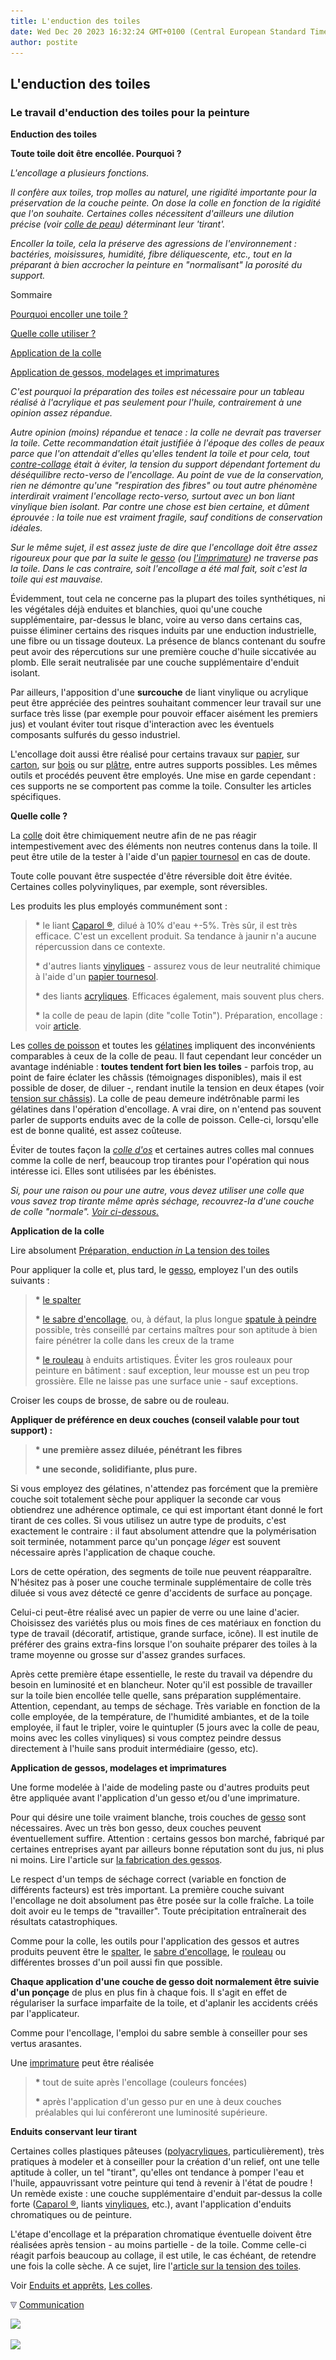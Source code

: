 ```yaml
---
title: L'enduction des toiles
date: Wed Dec 20 2023 16:32:24 GMT+0100 (Central European Standard Time)
author: postite
---
```


## L'enduction des toiles
### Le travail d'enduction des toiles pour la peinture
 **Enduction des toiles**

**Toute toile doit être encollée. Pourquoi ?**

_L'encollage a plusieurs fonctions._

_Il confère aux toiles, trop molles au naturel, une rigidité importante pour la préservation de la couche peinte. On dose la colle en fonction de la rigidité que l'on souhaite. Certaines colles nécessitent d'ailleurs une dilution précise (voir [colle de peau](colledepeau.html)) déterminant leur 'tirant'._

_Encoller la toile, cela la préserve des agressions de l'environnement : bactéries, moisissures, humidité, fibre déliquescente, etc., tout en la préparant à bien accrocher la peinture en "normalisant" la porosité du support._

Sommaire

[Pourquoi encoller une toile ?](enductiondestoiles.html#pourquoi)

[Quelle colle utiliser ?](enductiondestoiles.html#quellecolle)

[Application de la colle](enductiondestoiles.html#applicationdelacolle)

[Application de gessos, modelages et imprimatures](enductiondestoiles.html#applicationdegessomodelagesetimprimature)

_C'est pourquoi la préparation des toiles est nécessaire pour un tableau réalisé à l'acrylique et pas seulement pour l'huile, contrairement à une opinion assez répandue._

_Autre opinion (moins) répandue et tenace : la colle ne devrait pas traverser la toile. Cette recommandation était justifiée à l'époque des colles de peaux parce que l'on attendait d'elles qu'elles tendent la toile et pour cela, tout [contre-collage](contrecollage.html) était à éviter, la tension du support dépendant fortement du déséquilibre recto-verso de l'encollage. Au point de vue de la conservation, rien ne démontre qu'une "respiration des fibres" ou tout autre phénomène interdirait vraiment l'encollage recto-verso, surtout avec un bon liant vinylique bien isolant. Par contre une chose est bien certaine, et dûment éprouvée : la toile nue est vraiment fragile, sauf conditions de conservation idéales._

_Sur le même sujet, il est assez juste de dire que l'encollage doit être assez rigoureux pour que par la suite le [gesso](fabriquerungesso.html) (ou [l'imprimature](imprimatures.html)) ne traverse pas la toile. Dans le cas contraire, soit l'encollage a été mal fait, soit c'est la toile qui est mauvaise._

Évidemment, tout cela ne concerne pas la plupart des toiles synthétiques, ni les végétales déjà enduites et blanchies, quoi qu'une couche supplémentaire, par-dessus le blanc, voire au verso dans certains cas, puisse éliminer certains des risques induits par une enduction industrielle, une fibre ou un tissage douteux. La présence de blancs contenant du soufre peut avoir des répercutions sur une première couche d'huile siccativée au plomb. Elle serait neutralisée par une couche supplémentaire d'enduit isolant.  

Par ailleurs, l'apposition d'une **surcouche** de liant vinylique ou acrylique peut être appréciée des peintres souhaitant commencer leur travail sur une surface très lisse (par exemple pour pouvoir effacer aisément les premiers jus) et voulant éviter tout risque d'interaction avec les éventuels composants sulfurés du gesso industriel.

L'encollage doit aussi être réalisé pour certains travaux sur [papier](papier.html), sur [carton](cartons.html), sur [bois](bois.html) ou sur [plâtre](platresupport.html), entre autres supports possibles. Les mêmes outils et procédés peuvent être employés. Une mise en garde cependant : ces supports ne se comportent pas comme la toile. Consulter les articles spécifiques.

**Quelle colle ?**

La [colle](colle.html) doit être chimiquement neutre afin de ne pas réagir intempestivement avec des éléments non neutres contenus dans la toile. Il peut être utile de la tester à l'aide d'un [papier tournesol](papiertournesol.html) en cas de doute.

Toute colle pouvant être suspectée d'être réversible doit être évitée. Certaines colles polyvinyliques, par exemple, sont réversibles.

Les produits les plus employés communément sont :

> **\*** le liant [Caparol ®](caparol.html), dilué à 10% d'eau +-5%. Très sûr, il est très efficace. C'est un excellent produit. Sa tendance à jaunir n'a aucune répercussion dans ce contexte.
> 
> **\*** d'autres liants [vinyliques](vinylegloss.html) - assurez vous de leur neutralité chimique à l'aide d'un [papier tournesol](papiertournesol.html).
> 
> **\*** des liants [acryliques](acryliquegloss.html). Efficaces également, mais souvent plus chers.
> 
> **\*** la colle de peau de lapin (dite "colle Totin"). Préparation, encollage : voir [article](colledepeau.html).

Les [colles de poisson](colledepoisson.html) et toutes les [gélatines](gelatine2.html) impliquent des inconvénients comparables à ceux de la colle de peau. Il faut cependant leur concéder un avantage indéniable : **toutes tendent fort bien les toiles** - parfois trop, au point de faire éclater les châssis (témoignages disponibles), mais il est possible de doser, de diluer -, rendant inutile la tension en deux étapes (voir [tension sur châssis](tensionsurchassis.html)). La colle de peau demeure indétrônable parmi les gélatines dans l'opération d'encollage. A vrai dire, on n'entend pas souvent parler de supports enduits avec de la colle de poisson. Celle-ci, lorsqu'elle est de bonne qualité, est assez coûteuse.

Éviter de toutes façon la _[colle d'os](colledos.html)_ et certaines autres colles mal connues comme la colle de nerf, beaucoup trop tirantes pour l'opération qui nous intéresse ici. Elles sont utilisées par les ébénistes.

_Si, pour une raison ou pour une autre, vous devez utiliser une colle que vous savez trop tirante même après séchage, recouvrez-la d'une couche de colle "normale". [Voir ci-dessous.](enductiondestoiles.html#collesdemeuranttirantes)_

**Application de la colle**

Lire absolument [Préparation, enduction _in_ La tension des toiles](tensionsurchassis.html#preparationenduction)

Pour appliquer la colle et, plus tard, le [gesso](fabriquerungesso.html), employez l'un des outils suivants :

> **\*** [le spalter](spalter.html)
> 
> **\*** [le sabre d'encollage](sabredencollage.html), ou, à défaut, la plus longue [spatule à peindre](couteauouspatule.html) possible, très conseillé par certains maîtres pour son aptitude à bien faire pénétrer la colle dans les creux de la trame
> 
> **\*** [le rouleau](rouleau.html) à enduits artistiques. Éviter les gros rouleaux pour peinture en bâtiment : sauf exception, leur mousse est un peu trop grossière. Elle ne laisse pas une surface unie - sauf exceptions.

Croiser les coups de brosse, de sabre ou de rouleau.

**Appliquer de préférence en deux couches (conseil valable pour tout support) :**

> **\* une première assez diluée, pénétrant les fibres**
> 
> **\* une seconde, solidifiante, plus pure.**

Si vous employez des gélatines, n'attendez pas forcément que la première couche soit totalement sèche pour appliquer la seconde car vous obtiendrez une adhérence optimale, ce qui est important étant donné le fort tirant de ces colles. Si vous utilisez un autre type de produits, c'est exactement le contraire : il faut absolument attendre que la polymérisation soit terminée, notamment parce qu'un ponçage _léger_ est souvent nécessaire après l'application de chaque couche.

Lors de cette opération, des segments de toile nue peuvent réapparaître. N'hésitez pas à poser une couche terminale supplémentaire de colle très  diluée si vous avez détecté ce genre d'accidents de surface au ponçage.

Celui-ci peut-être réalisé avec un papier de verre ou une laine d'acier. Choisissez des variétés plus ou mois fines de ces matériaux en fonction du type de travail (décoratif, artistique, grande surface, icône). Il est inutile de préférer des grains extra-fins lorsque l'on souhaite préparer des toiles à la trame moyenne ou grosse sur d'assez grandes surfaces.

Après cette première étape essentielle, le reste du travail va dépendre du besoin en luminosité et en blancheur. Noter qu'il est possible de travailler sur la toile bien encollée telle quelle, sans préparation supplémentaire. Attention, cependant, au temps de séchage. Très variable en fonction de la colle employée, de la température, de l'humidité ambiantes, et de la toile employée, il faut le tripler, voire le quintupler (5 jours avec la colle de peau, moins avec les colles vinyliques) si vous comptez peindre dessus directement à l'huile sans produit intermédiaire (gesso, etc).

**Application de gessos, modelages et imprimatures**

Une forme modelée à l'aide de modeling paste ou d'autres produits peut être appliquée avant l'application d'un gesso et/ou d'une imprimature.

Pour qui désire une toile vraiment blanche, trois couches de [gesso](fabriquerungesso.html) sont nécessaires. Avec un très bon gesso, deux couches peuvent éventuellement suffire. Attention : certains gessos bon marché, fabriqué par certaines entreprises ayant par ailleurs bonne réputation sont du jus, ni plus ni moins. Lire l'article sur [la fabrication des gessos](fabriquerungesso.html).

Le respect d'un temps de séchage correct (variable en fonction de différents facteurs) est très important. La première couche suivant l'encollage ne doit absolument pas être posée sur la colle fraîche. La toile doit avoir eu le temps de "travailler". Toute précipitation entraînerait des résultats catastrophiques.

Comme pour la colle, les outils pour l'application des gessos et autres produits peuvent être le [spalter](spalter.html), le [sabre d'encollage](sabredencollage.html), le [rouleau](rouleau.html) ou différentes brosses d'un poil aussi fin que possible.

**Chaque application d'une couche de gesso doit normalement être suivie d'un ponçage** de plus en plus fin à chaque fois. Il s'agit en effet de régulariser la surface imparfaite de la toile, et d'aplanir les accidents créés par l'applicateur.

Comme pour l'encollage, l'emploi du sabre semble à conseiller pour ses vertus arasantes.

Une [imprimature](imprimatures.html) peut être réalisée

> **\*** tout de suite après l'encollage (couleurs foncées)
> 
> **\*** après l'application d'un gesso pur en une à deux couches préalables qui lui conféreront une luminosité supérieure.

**Enduits conservant leur tirant**

Certaines colles plastiques pâteuses ([polyacryliques](polyacrylique.html), particulièrement), très pratiques à modeler et à conseiller pour la création d'un relief, ont une telle aptitude à coller, un tel "tirant", qu'elles ont tendance à pomper l'eau et l'huile, appauvrissant votre peinture qui tend à revenir à l'état de poudre ! Un remède existe : une couche supplémentaire d'enduit par-dessus la colle forte ([Caparol ®](caparol.html), liants [vinyliques](vinylegloss.html), etc.), avant l'application d'enduits chromatiques ou de peinture.

L'étape d'encollage et la préparation chromatique éventuelle doivent être réalisées après tension - au moins partielle - de la toile. Comme celle-ci réagit parfois beaucoup au collage, il est utile, le cas échéant, de retendre une fois la colle sèche. A ce sujet, lire l'[article sur la tension des toiles](tensionsurchassis.html).

Voir [Enduits et apprêts](enduits.html), [Les colles](colles.html).



![](images/flechebas.gif) [Communication](http://www.artrealite.com/annonceurs.htm) 

[![](https://cbonvin.fr/sites/regie.artrealite.com/visuels/campagne1.png)](index-2.html#20131014)

![](https://cbonvin.fr/sites/regie.artrealite.com/visuels/campagne2.png)